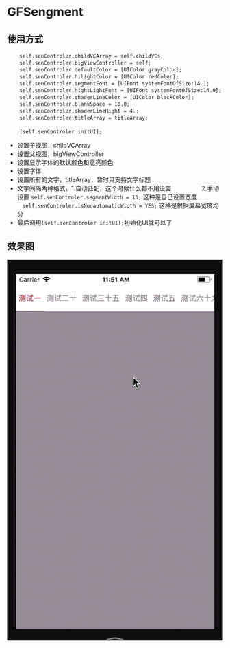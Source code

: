 # GFSengment

## 使用方式
```
    self.senControler.childVCArray = self.childVCs;
    self.senControler.bigViewController = self;
    self.senControler.defaultColor = [UIColor grayColor];
    self.senControler.hilightColor = [UIColor redColor];
    self.senControler.segmentFont = [UIFont systemFontOfSize:14.];
    self.senControler.hightLightFont = [UIFont systemFontOfSize:14.0];
    self.senControler.shaderLineColor = [UIColor blackColor];
    self.senControler.blankSpace = 10.0;
    self.senControler.shaderLineHight = 4.;
    self.senControler.titleArray = titleArray;
    
    [self.senControler initUI];
```
* 设置子视图，childVCArray
* 设置父视图，bigViewController
* 设置显示字体的默认颜色和高亮颜色
* 设置字体
* 设置所有的文字，titleArray，暂时只支持文字标题
* 文字间隔两种格式，1.自动匹配，这个时候什么都不用设置
                  2.手动设置 ```self.senControler.segmentWidth = 10;``` 这种是自己设置宽度
                  ```self.senControler.isNonautomaticWidth = YES;``` 这种是根据屏幕宽度均分
* 最后调用```[self.senControler initUI];```初始化UI就可以了

## 效果图
![](https://github.com/goldBreak/UISources/blob/master/iOS_UI_flow_Spe.gif?raw=true) 
